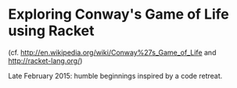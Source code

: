 # Exploring Conway's Game of Life using Racket
(cf. http://en.wikipedia.org/wiki/Conway%27s_Game_of_Life and 
http://racket-lang.org/)

Late February 2015: humble beginnings inspired by a code retreat.
